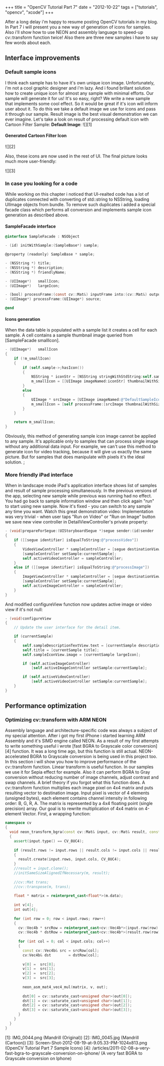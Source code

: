 +++
title =  "OpenCV Tutorial Part 7"
date = "2012-10-22"
tags =  ["tutorials", "opencv", "xcode"]
+++

After a long delay i'm happy to resume posting OpenCV tutorials in my blog. In Part 7 i will present you a new way of generation of icons for samples. Also i'll show how to use NEON and assembly language to speed-up cv::transform function twice! Also there are three new samples i have to say few words about each. 

## Interface improvements

### Default sample icons

I think each sample has to have it's own unique icon image. Unfortunately, i'm not a cool graphic designer and i'm lazy. And i found brillant solution how to create unique icon for almost any sample with minimal efforts. Our sample will generate it for us! It's so easy, right? We write a new sample that implements some cool effect. So it would be great if it's icon will inform user about it. To do this we take a default image we use for icons and pass it through our sample. Result image is the best visual demonstration we can ever imagine. Let's take a look on result of processing default icon with Cartoon Filter Sample: **Default Image**: ![][1]

#### **Generated Cartoon Filter Icon**

![][2] 


Also, these icons are now used in the rest of UI. The final picture looks much more user-friendly: 

![][3]

### In case you looking for a code

While working on this chapter i noticed that UI-realted code has a lot of duplicates connected with converting of std::string to NSString, loading UIImage objects from bundle. To remove such duplicates i added a special facade class which performs all conversion and implements sample icon generation as described above. 

#### **SampleFacade interface**
    
```objectivec
@interface SampleFacade : NSObject

- (id) initWithSample:(SampleBase*) sample;

@property (readonly) SampleBase * sample;

- (NSString *) title;
- (NSString *) description;
- (NSString *) friendlyName;

- (UIImage*)   smallIcon;
- (UIImage*)   largeIcon;

- (bool) processFrame:(const cv::Mat&) inputFrame into:(cv::Mat&) outputFrame;
- (UIImage*) processFrame:(UIImage*) source;

@end
```

#### Icons generation

When the data table is populated with a sample list it creates a cell for each sample. A cell contains a sample thumbnail image queried from [SampleFacade smallIcon]. 
    
```objectivec
- (UIImage*)   smallIcon
{
    if (!m_smallIcon)
    {
        if (self.sample->;hasIcon())
        {
            NSString * iconStr = [NSString stringWithStdString:self.sample->;getSampleIcon()];
            m_smallIcon = [[UIImage imageNamed:iconStr] thumbnailWithSize:80];
        }
        else
        {
            UIImage * srcImage = [UIImage imageNamed:@"DefaultSampleIcon.png"];
            m_smallIcon = [self processFrame:[srcImage thumbnailWithSize:80]];
        }
    }

    return m_smallIcon;
}
```

Obviously, this method of generating sample icon image cannot be applied to any sample. It's applicable only to samples that can process single image without any additional data input. For example, we can't use this method to generate icon for video tracking, because it will give us exactly the same picture. But for samples that does manipulate with pixels it's the ideal solution. ; 

### More friendly iPad interface

When in landscape mode iPad's application interface shows list of samples and result of sample processing simultaneously. In the previous versions of the app, selecting new sample while previous was running had no effect. You had go back to sample information window and then click again "run" to start using new sample. Now it's fixed - you can switch to any sample any time you want. Watch this great demonstration video:  Implementation was very trivial - when user taps "Run on Video" or "Run on Image" button we save new view controller in DetailViewController's private property: 
    
```objectivec
- (void)prepareForSegue:(UIStoryboardSegue *)segue sender:(id)sender
{
    if ([[segue identifier] isEqualToString:@"processVideo"])
    {
        VideoViewController * sampleController = [segue destinationViewController];
        [sampleController setSample:currentSample];
        self.activeVideoController = sampleController;
    }
    else if ([[segue identifier] isEqualToString:@"processImage"])
    {
        ImageViewController * sampleController = [segue destinationViewController];
        [sampleController setSample:currentSample];
        self.activeImageController = sampleController;
    }
}
```

And modified configureView function now updates active image or video view if it's not null: 
    
```objectivec
- (void)configureView
{
    // Update the user interface for the detail item.

    if (currentSample)
    {
        self.sampleDescriptionTextView.text = [currentSample description];
        self.title = [currentSample title];
        self.sampleIconView.image = [currentSample largeIcon];

        if (self.activeImageController)
            [self.activeImageController setSample:currentSample];

        if (self.activeVideoController)
            [self.activeVideoController setSample:currentSample];
    }
}
```

## Performance optimization

### Optimizing cv::transform with ARM NEON

Assembly language and architecture-specific code was always a subject of my special attention. After i got my first iPhone i started learning ARM Assembly and it's SIMD engine called NEON. As a result of my first attempts to write something useful i wrote [fast BGRA to Grayscale color conversion][4] function. It was a long time ago, but this function is still actual. NEON-accelerated BGRA to Grayscale conversion is being used in this project too. In this section i will show you how to improve performance of the cv::transform function. Linear transform is useful function. In our samples we use it for Sepia effect for example. Also it can perform BGRA to Gray conversion without reducing number of image channels, adjust contrast and swap channels. A brief theory if you forgot what this function does. A cv::transform function multiplies each image pixel on 4x4 matrix and puts resulting vector to destination image. Input pixel is vector of 4 elements (unsigned bytes), each element contains channel intensity in following order: B, G, R, A. The matrix is represented by a 4x4 floating point (single precision) array. Our goal is to rewrite multiplication of 4x4 matrix on 4-element Vector. First, a wrapping function: 
    
```cpp
namespace cv 
{
  void neon_transform_bgra(const cv::Mat& input, cv::Mat& result, const cv::Mat_& m)
  {
    assert(input.type() == CV_8UC4);
    
    if (result.rows != input.rows || result.cols != input.cols || result.type() != CV_8UC4)
    {
      result.create(input.rows, input.cols, CV_8UC4);
    }
    //result = input.clone();
    //initSameSizeAlignedIfNecessary(m, result);
    
    //cv::Mat trans;
    //cv::transpose(m, trans);
    
    float * matrix = reinterpret_cast<float*>(m.data);
    
    int v[4];
    int out[4];
    
    for (int row = 0; row < input.rows; row++)
    {
      cv::Vec4b * srcRow = reinterpret_cast<cv::Vec4b*>(input.row(row).data);
      cv::Vec4b * dstRow = reinterpret_cast<cv::Vec4b*>(result.row(row).data);
      
      for (int col = 0; col < input.cols; col++)
      {
        const cv::Vec4b& src = srcRow[col];
        cv:Vec4b& dst        = dstRow[col];
        
        v[0] =  src[0];
        v[1] =  src[1];
        v[2] =  src[2];
        v[3] =  src[3];
        
        neon_asm_mat4_vec4_mul(matrix, v, out);
        
        dst[0] = cv::saturate_cast<unsigned char>(out[0]);
        dst[1] = cv::saturate_cast<unsigned char>(out[1]);
        dst[2] = cv::saturate_cast<unsigned char>(out[2]);
        dst[3] = cv::saturate_cast<unsigned char>(out[3]);
      }
    }
  }
}
``` 

   [1]: IMG_0044.png (Mandrill (Original))
   [2]: IMG_0045.jpg (Mandrill (Cartoon))
   [3]: Screen-Shot-2012-08-19-at-9.05.33-PM-1024x813.png (OpenCV Tutorial Part 7 Sample Icons)
   [4]: /articles/2011-02-08-a-very-fast-bgra-to-grayscale-conversion-on-iphone/ (A very fast BGRA to Grayscale conversion on Iphone)

